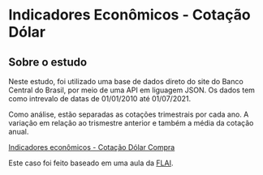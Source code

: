 # Indicadores Econômicos - Cotação Dólar

## Sobre o estudo
Neste estudo, foi utilizado uma base de dados direto do site do Banco Central do Brasil, por meio de uma API em liguagem JSON. Os dados tem como intrevalo de datas de 01/01/2010 até 01/07/2021.

Como análise, estão separadas as cotações trimestrais por cada ano. A variação em relação ao trismestre anterior e também a média da cotação anual.

[Indicadores econômicos - Cotação Dólar Compra](https://app.powerbi.com/view?r=eyJrIjoiZWIxMTIyYzUtMzdkMi00MmUwLTk2N2YtOGQ3OTNkZWJmMGE0IiwidCI6ImQ2ZDJkY2ZmLWRkMDItNDljNS1iNDM4LTJiMTZjMTlmMTc1YiJ9)

Este caso foi feito baseado em uma aula da [FLAI](https://www.flai.com.br/).
  
